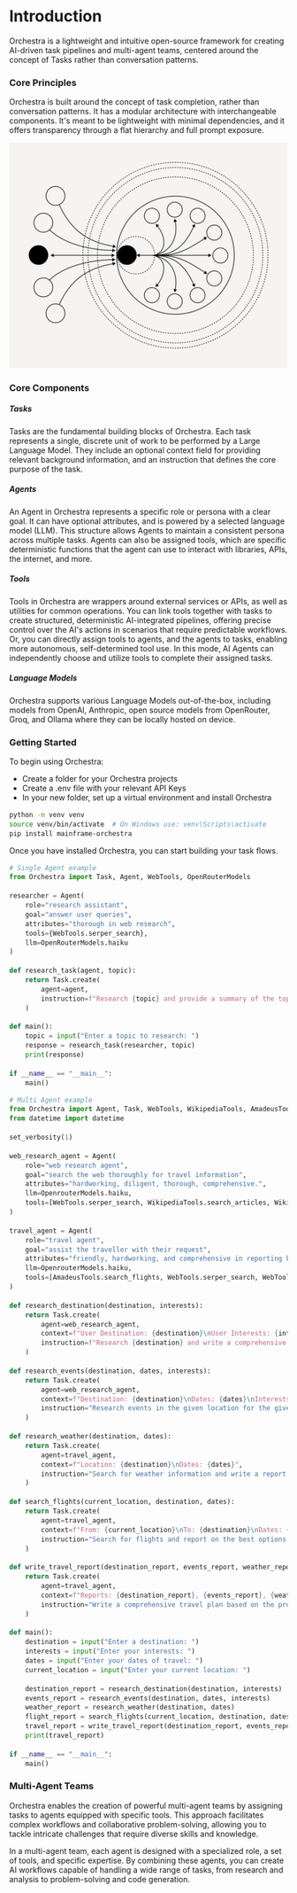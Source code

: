 
# Introduction

Orchestra is a lightweight and intuitive open-source framework for creating AI-driven task pipelines and multi-agent teams, centered around the concept of Tasks rather than conversation patterns.

### Core Principles

Orchestra is built around the concept of task completion, rather than conversation patterns. It has a modular architecture with interchangeable components. It's meant to be lightweight with minimal dependencies, and it offers transparency through a flat hierarchy and full prompt exposure.

![Orchestra Orchestrator](../static/orchestrator.png)

### Core Components

##### Tasks

Tasks are the fundamental building blocks of Orchestra. Each task represents a single, discrete unit of work to be performed by a Large Language Model. They include an optional context field for providing relevant background information, and an instruction that defines the core purpose of the task.

##### Agents

An Agent in Orchestra represents a specific role or persona with a clear goal. It can have optional attributes, and is powered by a selected language model (LLM). This structure allows Agents to maintain a consistent persona across multiple tasks. Agents can also be assigned tools, which are specific deterministic functions that the agent can use to interact with libraries, APIs, the internet, and more. 

##### Tools

Tools in Orchestra are wrappers around external services or APIs, as well as utilities for common operations. You can link tools together with tasks to create structured, deterministic AI-integrated pipelines, offering precise control over the AI's actions in scenarios that require predictable workflows. Or, you can directly assign tools to agents, and the agents to tasks, enabling more autonomous, self-determined tool use. In this mode, AI Agents can independently choose and utilize tools to complete their assigned tasks.

##### Language Models

Orchestra supports various Language Models out-of-the-box, including models from OpenAI, Anthropic, open source models from OpenRouter, Groq, and Ollama where they can be locally hosted on device. 

### Getting Started

To begin using Orchestra:

- Create a folder for your Orchestra projects
- Create a .env file with your relevant API Keys
- In your new folder, set up a virtual environment and install Orchestra

```bash
python -m venv venv
source venv/bin/activate  # On Windows use: venv\Scripts\activate
pip install mainframe-orchestra
```

Once you have installed Orchestra, you can start building your task flows.

```python
# Single Agent example
from Orchestra import Task, Agent, WebTools, OpenRouterModels

researcher = Agent(
    role="research assistant",
    goal="answer user queries",
    attributes="thorough in web research",
    tools={WebTools.serper_search},
    llm=OpenRouterModels.haiku
)

def research_task(agent, topic):
    return Task.create(
        agent=agent,
        instruction=f"Research {topic} and provide a summary of the top 3 results."
    )

def main():
    topic = input("Enter a topic to research: ")
    response = research_task(researcher, topic)
    print(response)

if __name__ == "__main__":
    main()
```

```python
# Multi Agent example
from Orchestra import Agent, Task, WebTools, WikipediaTools, AmadeusTools, OpenrouterModels, set_verbosity
from datetime import datetime

set_verbosity(1)

web_research_agent = Agent(
    role="web research agent",
    goal="search the web thoroughly for travel information",
    attributes="hardworking, diligent, thorough, comprehensive.",
    llm=OpenrouterModels.haiku,
    tools=[WebTools.serper_search, WikipediaTools.search_articles, WikipediaTools.search_images]
)

travel_agent = Agent(
    role="travel agent",
    goal="assist the traveller with their request",
    attributes="friendly, hardworking, and comprehensive in reporting back to users",
    llm=OpenrouterModels.haiku,
    tools=[AmadeusTools.search_flights, WebTools.serper_search, WebTools.get_weather_data]
)

def research_destination(destination, interests):
    return Task.create(
        agent=web_research_agent,
        context=f"User Destination: {destination}\nUser Interests: {interests}",
        instruction=f"Research {destination} and write a comprehensive report with images embedded in markdown."
    )

def research_events(destination, dates, interests):
    return Task.create(
        agent=web_research_agent,
        context=f"Destination: {destination}\nDates: {dates}\nInterests: {interests}",
        instruction="Research events in the given location for the given date span."
    )

def research_weather(destination, dates):
    return Task.create(
        agent=travel_agent,
        context=f"Location: {destination}\nDates: {dates}",
        instruction="Search for weather information and write a report."
    )

def search_flights(current_location, destination, dates):
    return Task.create(
        agent=travel_agent,
        context=f"From: {current_location}\nTo: {destination}\nDates: {dates}",
        instruction="Search for flights and report on the best options."
    )

def write_travel_report(destination_report, events_report, weather_report, flight_report):
    return Task.create(
        agent=travel_agent,
        context=f"Reports: {destination_report}, {events_report}, {weather_report}, {flight_report}",
        instruction="Write a comprehensive travel plan based on the provided reports."
    )

def main():
    destination = input("Enter a destination: ")
    interests = input("Enter your interests: ")
    dates = input("Enter your dates of travel: ")
    current_location = input("Enter your current location: ")

    destination_report = research_destination(destination, interests)
    events_report = research_events(destination, dates, interests)
    weather_report = research_weather(destination, dates)
    flight_report = search_flights(current_location, destination, dates)
    travel_report = write_travel_report(destination_report, events_report, weather_report, flight_report)
    print(travel_report)

if __name__ == "__main__":
    main()
```


### Multi-Agent Teams

Orchestra enables the creation of powerful multi-agent teams by assigning tasks to agents equipped with specific tools. This approach facilitates complex workflows and collaborative problem-solving, allowing you to tackle intricate challenges that require diverse skills and knowledge.

In a multi-agent team, each agent is designed with a specialized role, a set of tools, and specific expertise. By combining these agents, you can create AI workflows capable of handling a wide range of tasks, from research and analysis to problem-solving and code generation.

